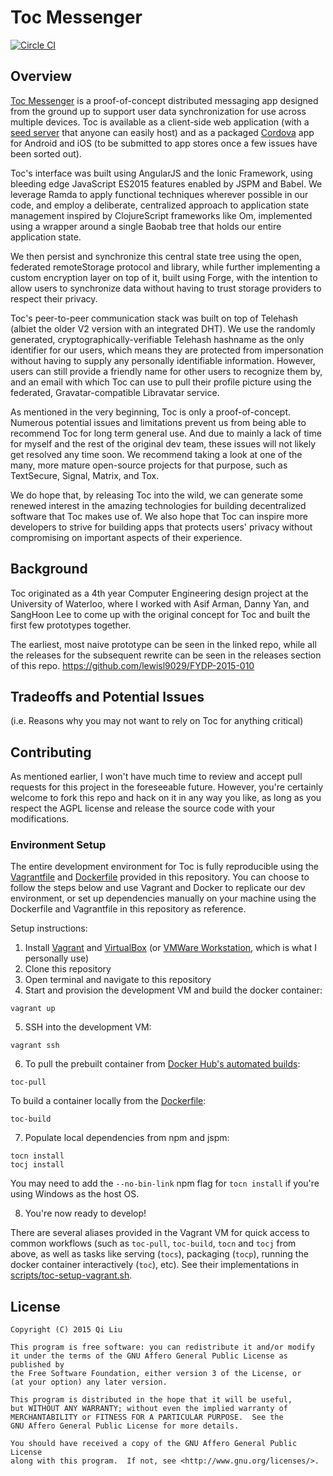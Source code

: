 # Toc Messenger

[![Circle CI](https://circleci.com/gh/lewisl9029/toc.svg?style=svg&circle-token=1b2ccd52352469342382def79f8154faf0955c73)](https://circleci.com/gh/lewisl9029/toc)

## Overview

[Toc Messenger]() is a proof-of-concept distributed messaging app designed from the ground up to support user data synchronization for use across multiple devices. Toc is available as a client-side web application (with a [seed server]() that anyone can easily host) and as a packaged [Cordova](https://cordova.apache.org/) app for Android and iOS (to be submitted to app stores once a few issues have been sorted out).

Toc's interface was built using AngularJS and the Ionic Framework, using bleeding edge JavaScript ES2015 features enabled by JSPM and Babel. We leverage Ramda to apply functional techniques wherever possible in our code, and employ a deliberate, centralized approach to application state management inspired by ClojureScript frameworks like Om, implemented using a wrapper around a single Baobab tree that holds our entire application state.

We then persist and synchronize this central state tree using the open, federated remoteStorage protocol and library, while further implementing a custom encryption layer on top of it, built using Forge, with the intention to allow users to synchronize data without having to trust storage providers to respect their privacy.

Toc's peer-to-peer communication stack was built on top of Telehash (albiet the older V2 version with an integrated DHT). We use the randomly generated, cryptographically-verifiable Telehash hashname as the only identifier for our users, which means they are protected from impersonation without having to supply any personally identifiable information. However, users can still provide a friendly name for other users to recognize them by, and an email with which Toc can use to pull their profile picture using the federated, Gravatar-compatible Libravatar service.

As mentioned in the very beginning, Toc is only a proof-of-concept. Numerous potential issues and limitations prevent us from being able to recommend Toc for long term general use. And due to mainly a lack of time for myself and the rest of the original dev team, these issues will not likely get resolved any time soon. We recommend taking a look at one of the many, more mature open-source projects for that purpose, such as TextSecure, Signal, Matrix, and Tox.

We do hope that, by releasing Toc into the wild, we can generate some renewed interest in the amazing technologies for building decentralized software that Toc makes use of. We also hope that Toc can inspire more developers to strive for building apps that protects users' privacy without compromising on important aspects of their experience.

## Background

Toc originated as a 4th year Computer Engineering design project at the University of Waterloo, where I worked with Asif Arman, Danny Yan, and SangHoon Lee to come up with the original concept for Toc and built the first few prototypes together.

The earliest, most naive prototype can be seen in the linked repo, while all the  releases for the subsequent rewrite can be seen in the releases section of this repo. https://github.com/lewisl9029/FYDP-2015-010

## Tradeoffs and Potential Issues

(i.e. Reasons why you may not want to rely on Toc for anything critical)


## Contributing

As mentioned earlier, I won't have much time to review and accept pull requests for this project in the foreseeable future. However, you're certainly welcome to fork this repo and hack on it in any way you like, as long as you respect the AGPL license and release the source code with your modifications.

### Environment Setup

The entire development environment for Toc is fully reproducible using the [Vagrantfile](Vagrantfile) and [Dockerfile](Dockerfile) provided in this repository. You can choose to follow the steps below and use Vagrant and Docker to replicate our dev environment, or set up dependencies manually on your machine using the Dockerfile and Vagrantfile in this repository as reference.

Setup instructions:

1. Install [Vagrant](https://www.vagrantup.com/) and [VirtualBox](https://www.virtualbox.org/) (or [VMWare Workstation](http://www.vmware.com/ca/en/products/workstation), which is what I personally use)
2. Clone this repository
3. Open terminal and navigate to this repository
4. Start and provision the development VM and build the docker container:
  ```
  vagrant up
  ```

5. SSH into the development VM:
  ```
  vagrant ssh
  ```

6. To pull the prebuilt container from [Docker Hub's automated builds](https://hub.docker.com/r/lewisl9029/toc-dev/):
  ```
  toc-pull
  ```

  To build a container locally from the [Dockerfile](Dockerfile):
  ```
  toc-build
  ```

7. Populate local dependencies from npm and jspm:
  ```
  tocn install
  tocj install
  ```

  You may need to add the `--no-bin-link` npm flag for `tocn install` if you're using Windows as the host OS.

8. You're now ready to develop!

  There are several aliases provided in the Vagrant VM for quick access to common workflows (such as `toc-pull`, `toc-build`, `tocn` and `tocj` from above, as well as tasks like serving (`tocs`), packaging (`tocp`), running the docker container interactively (`toc`), etc). See their implementations in [scripts/toc-setup-vagrant.sh](scripts/toc-setup-vagrant.sh).


## License
```
Copyright (C) 2015 Qi Liu

This program is free software: you can redistribute it and/or modify
it under the terms of the GNU Affero General Public License as published by
the Free Software Foundation, either version 3 of the License, or
(at your option) any later version.

This program is distributed in the hope that it will be useful,
but WITHOUT ANY WARRANTY; without even the implied warranty of
MERCHANTABILITY or FITNESS FOR A PARTICULAR PURPOSE.  See the
GNU Affero General Public License for more details.

You should have received a copy of the GNU Affero General Public License
along with this program.  If not, see <http://www.gnu.org/licenses/>.
```
